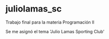 # juliolamas_sc
Trabajo final para la materia Programación II

Se me asignó el tema 'Julio Lamas Sporting Club'
